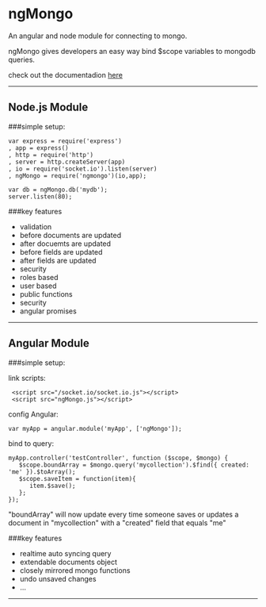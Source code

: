ngMongo
=======

An angular and node module for connecting to mongo.

ngMongo gives developers an easy way bind $scope variables to mongodb queries.

check out the documentadion [here](https://github.com/ratscrew/ngMongo/wiki)

***

## Node.js Module
###simple setup:

    var express = require('express')
    , app = express()
    , http = require('http')
    , server = http.createServer(app)
    , io = require('socket.io').listen(server)
    , ngMongo = require('ngmongo')(io,app);

    var db = ngMongo.db('mydb');
    server.listen(80);


###key features

* validation
 * before documents are updated
 * after docuemts are updated
 * before fields are updated
 * after fields are updated
* security
 * roles based
 * user based
* public functions
 * security
 * angular promises
 
***

## Angular Module

###simple setup:

link scripts:

     <script src="/socket.io/socket.io.js"></script>
     <script src="ngMongo.js"></script>


config Angular:
   
    var myApp = angular.module('myApp', ['ngMongo']);

bind to query:


    myApp.controller('testController', function ($scope, $mongo) {
       $scope.boundArray = $mongo.query('mycollection').$find({ created: 'me' }).$toArray();
       $scope.saveItem = function(item){
          item.$save();
       };
    });

"boundArray" will now update every time someone saves or updates a document in "mycollection" with a "created" field that equals "me"

###key features

* realtime auto syncing query
* extendable documents object 
* closely mirrored mongo functions
* undo unsaved changes
* ...

***
